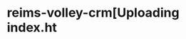 # reims-volley-crm[Uploading index.ht<!DOCTYPE html>
<html lang="fr">
<head>
    <meta charset="UTF-8">
    <meta name="viewport" content="width=device-width, initial-scale=1.0">
    <title>CRM Reims Volley 51</title>
    <style>
        * {
            margin: 0;
            padding: 0;
            box-sizing: border-box;
        }

        body {
            font-family: -apple-system, BlinkMacSystemFont, 'Segoe UI', Roboto, sans-serif;
            background: linear-gradient(135deg, #1e293b 0%, #1e40af 50%, #1e293b 100%);
            min-height: 100vh;
            color: white;
        }

        .header {
            background: linear-gradient(90deg, #1e293b 0%, #1e40af 50%, #1e293b 100%);
            padding: 24px;
            border-bottom: 2px solid rgba(251, 191, 36, 0.2);
            box-shadow: 0 4px 20px rgba(0, 0, 0, 0.3);
        }

        .header-content {
            max-width: 1200px;
            margin: 0 auto;
            display: flex;
            justify-content: space-between;
            align-items: center;
        }

        .logo-section {
            display: flex;
            align-items: center;
        }

        .logo {
            width: 50px;
            height: 60px;
            background: linear-gradient(45deg, #fbbf24, #f59e0b);
            border-radius: 10px;
            margin-right: 16px;
            display: flex;
            align-items: center;
            justify-content: center;
            font-weight: bold;
            color: #1e293b;
            font-size: 14px;
        }

        .title {
            background: linear-gradient(90deg, #fbbf24, #fde047, #fbbf24);
            -webkit-background-clip: text;
            -webkit-text-fill-color: transparent;
            background-clip: text;
            font-size: 32px;
            font-weight: bold;
        }

        .subtitle {
            color: #bfdbfe;
            margin-top: 4px;
        }

        .controls {
            display: flex;
            gap: 12px;
            align-items: center;
        }

        .search-box {
            padding: 10px 16px;
            background: rgba(51, 65, 85, 0.5);
            border: 1px solid rgba(59, 130, 246, 0.3);
            border-radius: 8px;
            color: white;
            outline: none;
            width: 200px;
        }

        .btn {
            padding: 10px 16px;
            border: none;
            border-radius: 8px;
            cursor: pointer;
            font-weight: 600;
            transition: all 0.2s;
            display: flex;
            align-items: center;
            gap: 8px;
        }

        .btn-primary {
            background: linear-gradient(90deg, #f59e0b, #fbbf24);
            color: #1e293b;
        }

        .btn-primary:hover {
            background: linear-gradient(90deg, #f97316, #f59e0b);
        }

        .btn-secondary {
            background: rgba(59, 130, 246, 0.8);
            color: white;
        }

        .btn-secondary:hover {
            background: rgba(59, 130, 246, 1);
        }

        .main-content {
            max-width: 1200px;
            margin: 0 auto;
            padding: 24px;
        }

        .tabs {
            background: rgba(51, 65, 85, 0.3);
            border-radius: 12px;
            padding: 8px;
            margin-bottom: 24px;
            display: flex;
            gap: 8px;
        }

        .tab {
            padding: 12px 24px;
            border: none;
            border-radius: 8px;
            background: transparent;
            color: #bfdbfe;
            cursor: pointer;
            transition: all 0.2s;
            font-weight: 500;
        }

        .tab.active {
            background: linear-gradient(90deg, #f59e0b, #fbbf24);
            color: #1e293b;
        }

        .tab:hover:not(.active) {
            background: rgba(51, 65, 85, 0.5);
            color: white;
        }

        .filters {
            background: rgba(51, 65, 85, 0.4);
            border: 1px solid rgba(59, 130, 246, 0.2);
            border-radius: 12px;
            padding: 20px;
            margin-bottom: 24px;
        }

        .filters h4 {
            color: #fbbf24;
            margin-bottom: 16px;
            font-size: 14px;
        }

        .filter-grid {
            display: grid;
            grid-template-columns: repeat(auto-fit, minmax(200px, 1fr));
            gap: 16px;
            margin-bottom: 16px;
        }

        .filter-input, .filter-select {
            padding: 12px;
            background: rgba(51, 65, 85, 0.6);
            border: 1px solid rgba(59, 130, 246, 0.3);
            border-radius: 8px;
            color: white;
            outline: none;
            font-size: 14px;
        }

        .filter-input::placeholder {
            color: #94a3b8;
        }

        .card {
            background: linear-gradient(135deg, rgba(51, 65, 85, 0.8), rgba(71, 85, 105, 0.8));
            border: 1px solid rgba(59, 130, 246, 0.2);
            border-radius: 12px;
            padding: 24px;
            margin-bottom: 16px;
            backdrop-filter: blur(10px);
            box-shadow: 0 8px 32px rgba(0, 0, 0, 0.3);
        }

        .card-header {
            display: flex;
            justify-content: space-between;
            align-items: flex-start;
            margin-bottom: 16px;
        }

        .card-title {
            font-size: 20px;
            font-weight: 600;
            color: white;
            margin-bottom: 12px;
        }

        .badge {
            padding: 6px 12px;
            border-radius: 20px;
            font-size: 12px;
            font-weight: 600;
            margin-left: 12px;
        }

        .badge-prospect { background: #f3f4f6; color: #374151; }
        .badge-contacte { background: #dbeafe; color: #1e40af; }
        .badge-rencontre { background: #e0e7ff; color: #3730a3; }
        .badge-negociation { background: #fef3c7; color: #92400e; }
        .badge-partenaire { background: #d1fae5; color: #065f46; }
        .badge-mecene { 
            background: linear-gradient(90deg, #fef3c7, #fde68a); 
            color: #92400e; 
            font-weight: bold;
        }
        .badge-refuse { background: #fee2e2; color: #991b1b; }

        .badge-montant {
            background: linear-gradient(90deg, rgba(251, 191, 36, 0.2), rgba(253, 224, 71, 0.2));
            color: #fbbf24;
            border: 1px solid rgba(251, 191, 36, 0.3);
        }

        .card-info {
            display: grid;
            gap: 8px;
            color: #bfdbfe;
            font-size: 14px;
        }

        .info-row {
            display: flex;
            align-items: center;
            gap: 8px;
        }

        .card-actions {
            display: flex;
            gap: 8px;
        }

        .btn-icon {
            padding: 8px;
            border: none;
            border-radius: 6px;
            cursor: pointer;
            transition: all 0.2s;
            color: #94a3b8;
        }

        .btn-icon:hover {
            background: rgba(51, 65, 85, 0.5);
            color: #fbbf24;
        }

        .btn-delete:hover {
            color: #ef4444;
        }

        .modal {
            position: fixed;
            inset: 0;
            background: rgba(0, 0, 0, 0.7);
            backdrop-filter: blur(5px);
            display: flex;
            align-items: center;
            justify-content: center;
            z-index: 1000;
        }

        .modal-content {
            background: linear-gradient(135deg, #1e293b, #374151);
            border: 1px solid rgba(251, 191, 36, 0.3);
            border-radius: 16px;
            padding: 24px;
            width: 90%;
            max-width: 500px;
            max-height: 90vh;
            overflow-y: auto;
        }

        .modal-title {
            color: white;
            font-size: 18px;
            font-weight: 600;
            margin-bottom: 20px;
        }

        .form-group {
            margin-bottom: 16px;
        }

        .form-input, .form-select, .form-textarea {
            width: 100%;
            padding: 12px;
            background: rgba(51, 65, 85, 0.5);
            border: 1px solid rgba(59, 130, 246, 0.3);
            border-radius: 8px;
            color: white;
            outline: none;
            font-size: 14px;
        }

        .form-textarea {
            height: 80px;
            resize: vertical;
        }

        .form-input::placeholder, .form-textarea::placeholder {
            color: #94a3b8;
        }

        .modal-actions {
            display: flex;
            justify-content: flex-end;
            gap: 12px;
            margin-top: 24px;
        }

        .status-bar {
            background: rgba(51, 65, 85, 0.2);
            border: 1px solid rgba(59, 130, 246, 0.1);
            border-radius: 8px;
            padding: 12px;
            text-align: center;
            font-size: 12px;
            color: #94a3b8;
            margin-top: 24px;
        }

        .status-highlight {
            color: #fbbf24;
            font-weight: 600;
        }

        .empty-state {
            text-align: center;
            padding: 48px 24px;
            color: #94a3b8;
        }

        .empty-state h3 {
            font-size: 18px;
            margin-bottom: 8px;
            color: #bfdbfe;
        }

        .hidden {
            display: none;
        }

        .message {
            background: rgba(51, 65, 85, 0.6);
            border: 1px solid rgba(251, 191, 36, 0.3);
            border-radius: 8px;
            padding: 12px;
            margin-bottom: 16px;
            text-align: center;
            color: #fbbf24;
            font-weight: 500;
        }
    </style>
</head>
<body>
    <div class="header">
        <div class="header-content">
            <div class="logo-section">
                <div class="logo">R51</div>
                <div>
                    <h1 class="title">CRM Reims Volley 51</h1>
                    <p class="subtitle">Gestion des contacts du club</p>
                </div>
            </div>
            <div class="controls">
                <input type="text" class="search-box" placeholder="Rechercher..." id="searchInput">
                <button class="btn btn-secondary" onclick="saveManually()">💾</button>
                <button class="btn btn-secondary" onclick="exportToExcel()">📊</button>
                <button class="btn btn-primary" onclick="openModal()">+ Ajouter</button>
            </div>
        </div>
    </div>

    <div class="main-content">
        <!-- Message de statut -->
        <div id="statusMessage" class="message hidden"></div>

        <!-- Onglets -->
        <div class="tabs">
            <button class="tab active" onclick="switchTab('partenaires')">Partenaires (<span id="countPartenaires">2</span>)</button>
            <button class="tab" onclick="switchTab('benevoles')">Bénévoles (<span id="countBenevoles">1</span>)</button>
            <button class="tab" onclick="switchTab('entites')">Entités (<span id="countEntites">1</span>)</button>
        </div>

        <!-- Filtres -->
        <div class="filters">
            <h4>🔍 Filtres</h4>
            <div id="filtersContent">
                <!-- Filtres dynamiques selon l'onglet -->
            </div>
            <button class="btn btn-secondary" onclick="resetFilters()">🗑️ Réinitialiser les filtres</button>
        </div>

        <!-- Contenu -->
        <div id="content">
            <!-- Cartes dynamiques -->
        </div>

        <!-- Barre de statut -->
        <div class="status-bar">
            💾 Sauvegarde automatique activée | 📊 Export Excel disponible | 
            <span class="status-highlight">Total: <span id="totalCount">4</span> contacts</span>
        </div>
    </div>

    <!-- Modal -->
    <div id="modal" class="modal hidden">
        <div class="modal-content">
            <h3 class="modal-title" id="modalTitle">Ajouter un partenaire</h3>
            <div id="modalForm">
                <!-- Formulaire dynamique -->
            </div>
            <div class="modal-actions">
                <button class="btn btn-secondary" onclick="closeModal()">Annuler</button>
                <button class="btn btn-primary" onclick="saveItem()">Ajouter</button>
            </div>
        </div>
    </div>

    <script>
        // Données initiales
        let currentTab = 'partenaires';
        let editingItem = null;
        let filters = {
            partenaires: { statut: '', montantMin: '', montantMax: '' },
            benevoles: { fonction: '' },
            entites: { type: '' }
        };

        let data = {
            partenaires: [
                {
                    id: 1,
                    entreprise: "Boulangerie Martin",
                    representant: "Jean Martin",
                    telephone: "03 26 XX XX XX",
                    email: "contact@boulangeriemartin.fr",
                    descriptif: "Boulangerie locale intéressée par un partenariat alimentaire",
                    statut: "en-negociation",
                    montantHT: "1500",
                    dateCreation: new Date().toLocaleDateString()
                },
                {
                    id: 2,
                    entreprise: "Sport Plus",
                    representant: "Marie Dubois",
                    telephone: "03 26 YY YY YY",
                    email: "m.dubois@sportplus.fr",
                    descriptif: "Magasin de sport, partenaire équipement",
                    statut: "partenaire",
                    montantHT: "3000",
                    dateCreation: new Date().toLocaleDateString()
                }
            ],
            benevoles: [
                {
                    id: 1,
                    nom: "Pierre",
                    prenom: "Durand",
                    telephone: "06 XX XX XX XX",
                    email: "pierre.durand@email.fr",
                    fonction: "Entraineur",
                    disponibilite: "Lundi, Mercredi, Vendredi",
                    dateInscription: new Date().toLocaleDateString()
                }
            ],
            entites: [
                {
                    id: 1,
                    nom: "École Primaire Paul Bert",
                    contact: "Directrice Mme Lefebvre",
                    telephone: "03 26 ZZ ZZ ZZ",
                    email: "ecole.paulbert@ville.fr",
                    type: "École",
                    descriptif: "Partenariat pour initiation volley",
                    dateCreation: new Date().toLocaleDateString()
                }
            ]
        };

        const statutsPartenaires = [
            { value: 'prospect', label: 'Prospect' },
            { value: 'contacte', label: 'Contacté' },
            { value: 'rencontre', label: 'Rencontré' },
            { value: 'en-negociation', label: 'En négociation' },
            { value: 'partenaire', label: 'Partenaire' },
            { value: 'mecene', label: 'Mécène' },
            { value: 'refuse', label: 'Refusé' }
        ];

        const fonctionsBenevoles = [
            'Administratif', 'Entraineur', 'Buvette', 'Billetterie', 'Accueil public',
            'Salon VIP', 'Montage & démontage', 'Challenge vidéo', 'Animation de match'
        ];

        const typesEntites = ['École', 'Mairie', 'Association', 'Service social', 'Autre'];

        // Chargement automatique des données
        window.addEventListener('load', function() {
            loadData();
            renderContent();
            renderFilters();
            updateCounts();
        });

        // Sauvegarde automatique
        function saveData() {
            localStorage.setItem('reimsVolley51CRM', JSON.stringify({
                ...data,
                lastSaved: new Date().toLocaleString()
            }));
        }

        // Chargement des données
        function loadData() {
            const savedData = localStorage.getItem('reimsVolley51CRM');
            if (savedData) {
                try {
                    const parsedData = JSON.parse(savedData);
                    if (parsedData.partenaires) data.partenaires = parsedData.partenaires;
                    if (parsedData.benevoles) data.benevoles = parsedData.benevoles;
                    if (parsedData.entites) data.entites = parsedData.entites;
                    showMessage('✅ Données chargées automatiquement');
                } catch (error) {
                    console.error('Erreur chargement:', error);
                }
            }
        }

        // Affichage des messages
        function showMessage(message) {
            const messageEl = document.getElementById('statusMessage');
            messageEl.textContent = message;
            messageEl.classList.remove('hidden');
            setTimeout(() => messageEl.classList.add('hidden'), 3000);
        }

        // Changement d'onglet
        function switchTab(tab) {
            currentTab = tab;
            document.querySelectorAll('.tab').forEach(t => t.classList.remove('active'));
            event.target.classList.add('active');
            renderContent();
            renderFilters();
        }

        // Rendu des filtres
        function renderFilters() {
            const filtersContent = document.getElementById('filtersContent');
            let html = '<div class="filter-grid">';

            if (currentTab === 'partenaires') {
                html += `
                    <select class="filter-select" onchange="updateFilter('statut', this.value)">
                        <option value="">📊 Tous les statuts</option>
                        ${statutsPartenaires.map(s => `<option value="${s.value}" ${filters.partenaires.statut === s.value ? 'selected' : ''}>${s.label}</option>`).join('')}
                    </select>
                    <input type="number" class="filter-input" placeholder="💰 Montant min (€)" value="${filters.partenaires.montantMin}" onchange="updateFilter('montantMin', this.value)">
                    <input type="number" class="filter-input" placeholder="💰 Montant max (€)" value="${filters.partenaires.montantMax}" onchange="updateFilter('montantMax', this.value)">
                `;
            } else if (currentTab === 'benevoles') {
                html += `
                    <select class="filter-select" onchange="updateFilter('fonction', this.value)">
                        <option value="">👥 Toutes les fonctions</option>
                        ${fonctionsBenevoles.map(f => `<option value="${f}" ${filters.benevoles.fonction === f ? 'selected' : ''}>${f}</option>`).join('')}
                    </select>
                `;
            } else if (currentTab === 'entites') {
                html += `
                    <select class="filter-select" onchange="updateFilter('type', this.value)">
                        <option value="">🏢 Tous les types</option>
                        ${typesEntites.map(t => `<option value="${t}" ${filters.entites.type === t ? 'selected' : ''}>${t}</option>`).join('')}
                    </select>
                `;
            }

            html += '</div>';
            filtersContent.innerHTML = html;
        }

        // Mise à jour des filtres
        function updateFilter(field, value) {
            filters[currentTab][field] = value;
            renderContent();
        }

        // Réinitialisation des filtres
        function resetFilters() {
            filters = {
                partenaires: { statut: '', montantMin: '', montantMax: '' },
                benevoles: { fonction: '' },
                entites: { type: '' }
            };
            renderFilters();
            renderContent();
        }

        // Filtrage des données
        function filterData(items) {
            const searchTerm = document.getElementById('searchInput').value.toLowerCase();
            
            return items.filter(item => {
                // Recherche textuelle
                const searchMatch = !searchTerm || Object.values(item).some(value => 
                    value && value.toString().toLowerCase().includes(searchTerm)
                );

                // Filtres spécifiques
                if (currentTab === 'partenaires') {
                    const { statut, montantMin, montantMax } = filters.partenaires;
                    const statutMatch = !statut || item.statut === statut;
                    const minMatch = !montantMin || (item.montantHT && parseFloat(item.montantHT) >= parseFloat(montantMin));
                    const maxMatch = !montantMax || (item.montantHT && parseFloat(item.montantHT) <= parseFloat(montantMax));
                    return searchMatch && statutMatch && minMatch && maxMatch;
                } else if (currentTab === 'benevoles') {
                    const { fonction } = filters.benevoles;
                    const fonctionMatch = !fonction || item.fonction === fonction;
                    return searchMatch && fonctionMatch;
                } else if (currentTab === 'entites') {
                    const { type } = filters.entites;
                    const typeMatch = !type || item.type === type;
                    return searchMatch && typeMatch;
                }

                return searchMatch;
            });
        }

        // Rendu du contenu
        function renderContent() {
            const content = document.getElementById('content');
            const items = filterData(data[currentTab]);

            if (items.length === 0) {
                content.innerHTML = `
                    <div class="empty-state">
                        <h3>Aucun élément trouvé</h3>
                        <p>Cliquez sur "Ajouter" pour créer votre premier ${currentTab.slice(0, -1)}</p>
                    </div>
                `;
                return;
            }

            let html = '';
            items.forEach(item => {
                if (currentTab === 'partenaires') {
                    html += renderPartenaire(item);
                } else if (currentTab === 'benevoles') {
                    html += renderBenevole(item);
                } else if (currentTab === 'entites') {
                    html += renderEntite(item);
                }
            });

            content.innerHTML = html;
        }

        // Rendu d'un partenaire
        function renderPartenaire(p) {
            const badgeClass = `badge-${p.statut.replace('-', '')}`;
            return `
                <div class="card">
                    <div class="card-header">
                        <div style="flex: 1;">
                            <div style="display: flex; align-items: center; margin-bottom: 12px;">
                                <h3 class="card-title">🏢 ${p.entreprise}</h3>
                                <span class="badge ${badgeClass}">${getStatutLabel(p.statut)}</span>
                                ${p.montantHT ? `<span class="badge badge-montant">${p.montantHT}€ HT</span>` : ''}
                            </div>
                            <div class="card-info">
                                <div class="info-row">👤 ${p.representant}</div>
                                ${p.telephone ? `<div class="info-row">📞 ${p.telephone}</div>` : ''}
                                ${p.email ? `<div class="info-row">📧 ${p.email}</div>` : ''}
                                ${p.descriptif ? `<div class="info-row">📄 ${p.descriptif}</div>` : ''}
                            </div>
                        </div>
                        <div class="card-actions">
                            <button class="btn-icon" onclick="editItem(${p.id})">✏️</button>
                            <button class="btn-icon btn-delete" onclick="deleteItem(${p.id})">🗑️</button>
                        </div>
                    </div>
                    <div style="font-size: 12px; color: #94a3b8; border-top: 1px solid rgba(59, 130, 246, 0.2); padding-top: 8px;">
                        Créé le ${p.dateCreation}
                    </div>
                </div>
            `;
        }

        // Rendu d'un bénévole
        function renderBenevole(b) {
            return `
                <div class="card">
                    <div class="card-header">
                        <div style="flex: 1;">
                            <div style="display: flex; align-items: center; margin-bottom: 12px;">
                                <h3 class="card-title">👤 ${b.prenom} ${b.nom}</h3>
                                ${b.fonction ? `<span class="badge" style="background: rgba(34, 197, 94, 0.2); color: #22c55e;">${b.fonction}</span>` : ''}
                            </div>
                            <div class="card-info">
                                ${b.telephone ? `<div class="info-row">📞 ${b.telephone}</div>` : ''}
                                ${b.email ? `<div class="info-row">📧 ${b.email}</div>` : ''}
                                ${b.disponibilite ? `<div class="info-row">🕐 Disponible: ${b.disponibilite}</div>` : ''}
                            </div>
                        </div>
                        <div class="card-actions">
                            <button class="btn-icon" onclick="editItem(${b.id})">✏️</button>
                            <button class="btn-icon btn-delete" onclick="deleteItem(${b.id})">🗑️</button>
                        </div>
                    </div>
                    <div style="font-size: 12px; color: #94a3b8; border-top: 1px solid rgba(59, 130, 246, 0.2); padding-top: 8px;">
                        Inscrit le ${b.dateInscription}
                    </div>
                </div>
            `;
        }

        // Rendu d'une entité
        function renderEntite(e) {
            return `
                <div class="card">
                    <div class="card-header">
                        <div style="flex: 1;">
                            <div style="display: flex; align-items: center; margin-bottom: 12px;">
                                <h3 class="card-title">🏢 ${e.nom}</h3>
                                ${e.type ? `<span class="badge" style="background: rgba(147, 51, 234, 0.2); color: #a855f7;">${e.type}</span>` : ''}
                            </div>
                            <div class="card-info">
                                ${e.contact ? `<div class="info-row">👤 ${e.contact}</div>` : ''}
                                ${e.telephone ? `<div class="info-row">📞 ${e.telephone}</div>` : ''}
                                ${e.email ? `<div class="info-row">📧 ${e.email}</div>` : ''}
                                ${e.descriptif ? `<div class="info-row">📄 ${e.descriptif}</div>` : ''}
                            </div>
                        </div>
                        <div class="card-actions">
                            <button class="btn-icon" onclick="editItem(${e.id})">✏️</button>
                            <button class="btn-icon btn-delete" onclick="deleteItem(${e.id})">🗑️</button>
                        </div>
                    </div>
                    <div style="font-size: 12px; color: #94a3b8; border-top: 1px solid rgba(59, 130, 246, 0.2); padding-top: 8px;">
                        Créé le ${e.dateCreation}
                    </div>
                </div>
            `;
        }

        // Obtenir le label du statut
        function getStatutLabel(statut) {
            const statutObj = statutsPartenaires.find(s => s.value === statut);
            return statutObj ? statutObj.label : statut;
        }

        // Ouverture du modal
        function openModal() {
            editingItem = null;
            renderModal();
            document.getElementById('modal').classList.remove('hidden');
        }

        // Édition d'un élément
        function editItem(id) {
            editingItem = data[currentTab].find(item => item.id === id);
            renderModal();
            document.getElementById('modal').classList.remove('hidden');
        }

        // Rendu du modal
        function renderModal() {
            const title = document.getElementById('modalTitle');
            const form = document.getElementById('modalForm');
            
            title.textContent = (editingItem ? 'Modifier' : 'Ajouter') + ' ' + 
                (currentTab === 'partenaires' ? 'un partenaire' : 
                 currentTab === 'benevoles' ? 'un bénévole' : 'une entité');

            let html = '';

            if (currentTab === 'partenaires') {
                html = `
                    <div class="form-group">
                        <input type="text" class="form-input" placeholder="Nom de l'entreprise" id="entreprise" value="${editingItem?.entreprise || ''}" required>
                    </div>
                    <div class="form-group">
                        <input type="text" class="form-input" placeholder="Nom du représentant" id="representant" value="${editingItem?.representant || ''}" required>
                    </div>
                    <div class="form-group">
                        <input type="tel" class="form-input" placeholder="Téléphone" id="telephone" value="${editingItem?.telephone || ''}">
                    </div>
                    <div class="form-group">
                        <input type="email" class="form-input" placeholder="Email" id="email" value="${editingItem?.email || ''}">
                    </div>
                    <div class="form-group">
                        <textarea class="form-textarea" placeholder="Descriptif" id="descriptif">${editingItem?.descriptif || ''}</textarea>
                    </div>
                    <div class="form-group">
                        <input type="number" class="form-input" placeholder="Montant HT (€)" id="montantHT" value="${editingItem?.montantHT || ''}">
                    </div>
                    <div class="form-group">
                        <select class="form-select" id="statut">
                            ${statutsPartenaires.map(s => `<option value="${s.value}" ${editingItem?.statut === s.value ? 'selected' : ''}>${s.label}</option>`).join('')}
                        </select>
                    </div>
                `;
            } else if (currentTab === 'benevoles') {
                html = `
                    <div class="form-group">
                        <input type="text" class="form-input" placeholder="Nom" id="nom" value="${editingItem?.nom || ''}" required>
                    </div>
                    <div class="form-group">
                        <input type="text" class="form-input" placeholder="Prénom" id="prenom" value="${editingItem?.prenom || ''}" required>
                    </div>
                    <div class="form-group">
                        <input type="tel" class="form-input" placeholder="Téléphone" id="telephone" value="${editingItem?.telephone || ''}">
                    </div>
                    <div class="form-group">
                        <input type="email" class="form-input" placeholder="Email" id="email" value="${editingItem?.email || ''}">
                    </div>
                    <div class="form-group">
                        <select class="form-select" id="fonction">
                            <option value="">Sélectionner une fonction</option>
                            ${fonctionsBenevoles.map(f => `<option value="${f}" ${editingItem?.fonction === f ? 'selected' : ''}>${f}</option>`).join('')}
                        </select>
                    </div>
                    <div class="form-group">
                        <input type="text" class="form-input" placeholder="Disponibilités" id="disponibilite" value="${editingItem?.disponibilite || ''}">
                    </div>
                `;
            } else if (currentTab === 'entites') {
                html = `
                    <div class="form-group">
                        <input type="text" class="form-input" placeholder="Nom de l'entité" id="nom" value="${editingItem?.nom || ''}" required>
                    </div>
                    <div class="form-group">
                        <input type="text" class="form-input" placeholder="Personne de contact" id="contact" value="${editingItem?.contact || ''}">
                    </div>
                    <div class="form-group">
                        <input type="tel" class="form-input" placeholder="Téléphone" id="telephone" value="${editingItem?.telephone || ''}">
                    </div>
                    <div class="form-group">
                        <input type="email" class="form-input" placeholder="Email" id="email" value="${editingItem?.email || ''}">
                    </div>
                    <div class="form-group">
                        <select class="form-select" id="type">
                            <option value="">Type d'entité</option>
                            ${typesEntites.map(t => `<option value="${t}" ${editingItem?.type === t ? 'selected' : ''}>${t}</option>`).join('')}
                        </select>
                    </div>
                    <div class="form-group">
                        <textarea class="form-textarea" placeholder="Descriptif" id="descriptif">${editingItem?.descriptif || ''}</textarea>
                    </div>
                `;
            }

            form.innerHTML = html;
        }

        // Fermeture du modal
        function closeModal() {
            document.getElementById('modal').classList.add('hidden');
            editingItem = null;
        }

        // Sauvegarde d'un élément
        function saveItem() {
            const formData = {};
            
            // Récupération des données du formulaire
            document.querySelectorAll('#modalForm input, #modalForm select, #modalForm textarea').forEach(input => {
                formData[input.id] = input.value;
            });

            if (editingItem) {
                // Modification
                const index = data[currentTab].findIndex(item => item.id === editingItem.id);
                data[currentTab][index] = { ...formData, id: editingItem.id, [currentTab === 'benevoles' ? 'dateInscription' : 'dateCreation']: editingItem[currentTab === 'benevoles' ? 'dateInscription' : 'dateCreation'] };
            } else {
                // Ajout
                formData.id = Date.now();
                formData[currentTab === 'benevoles' ? 'dateInscription' : 'dateCreation'] = new Date().toLocaleDateString();
                data[currentTab].push(formData);
            }

            saveData();
            closeModal();
            renderContent();
            updateCounts();
            showMessage(editingItem ? '✅ Élément modifié' : '✅ Élément ajouté');
        }

        // Suppression d'un élément
        function deleteItem(id) {
            if (confirm('Êtes-vous sûr de vouloir supprimer cet élément ?')) {
                data[currentTab] = data[currentTab].filter(item => item.id !== id);
                saveData();
                renderContent();
                updateCounts();
                showMessage('🗑️ Élément supprimé');
            }
        }

        // Mise à jour des compteurs
        function updateCounts() {
            document.getElementById('countPartenaires').textContent = data.partenaires.length;
            document.getElementById('countBenevoles').textContent = data.benevoles.length;
            document.getElementById('countEntites').textContent = data.entites.length;
            document.getElementById('totalCount').textContent = data.partenaires.length + data.benevoles.length + data.entites.length;
        }

        // Sauvegarde manuelle
        function saveManually() {
            saveData();
            showMessage('💾 Sauvegarde manuelle effectuée !');
        }

        // Export Excel (fonction basique)
        function exportToExcel() {
            showMessage('📊 Fonction Excel non disponible dans cette version');
        }

        // Événement de recherche
        document.getElementById('searchInput').addEventListener('input', function() {
            renderContent();
        });
    </script>
</body>
</html>ml…]()
